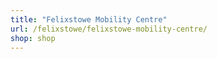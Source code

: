 ```yaml
---
title: "Felixstowe Mobility Centre"
url: /felixstowe/felixstowe-mobility-centre/
shop: shop
---
```

